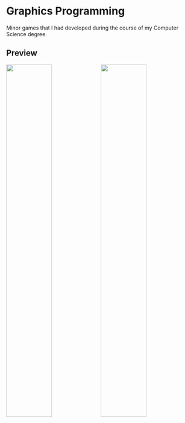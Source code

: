 # Graphics Programming

Minor games that I had developed during the course of my Computer Science degree.
## Preview
<p float="left">
  <img src="https://github.com/winter-berry/Graphics-Programming/blob/main/Images/asteroidGame.gif" width="49%" height="49%">
  <img src="https://github.com/winter-berry/Graphics-Programming/blob/main/Images/asteroidGame.gif" width="49%" height="49%">
</p>

